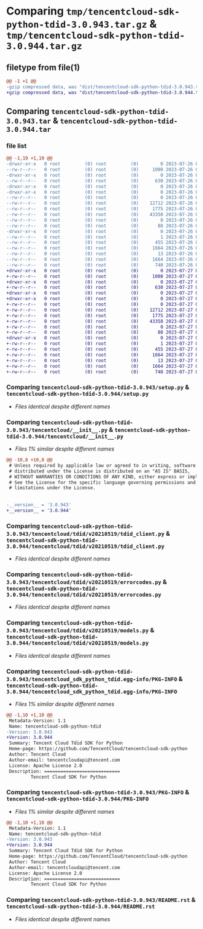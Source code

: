 # Comparing `tmp/tencentcloud-sdk-python-tdid-3.0.943.tar.gz` & `tmp/tencentcloud-sdk-python-tdid-3.0.944.tar.gz`

## filetype from file(1)

```diff
@@ -1 +1 @@
-gzip compressed data, was "dist/tencentcloud-sdk-python-tdid-3.0.943.tar", last modified: Wed Jul 26 00:45:35 2023, max compression
+gzip compressed data, was "dist/tencentcloud-sdk-python-tdid-3.0.944.tar", last modified: Thu Jul 27 02:24:42 2023, max compression
```

## Comparing `tencentcloud-sdk-python-tdid-3.0.943.tar` & `tencentcloud-sdk-python-tdid-3.0.944.tar`

### file list

```diff
@@ -1,19 +1,19 @@
-drwxr-xr-x   0 root         (0) root         (0)        0 2023-07-26 00:45:35.000000 tencentcloud-sdk-python-tdid-3.0.943/
--rw-r--r--   0 root         (0) root         (0)     1008 2023-07-26 00:45:35.000000 tencentcloud-sdk-python-tdid-3.0.943/setup.py
-drwxr-xr-x   0 root         (0) root         (0)        0 2023-07-26 00:45:35.000000 tencentcloud-sdk-python-tdid-3.0.943/tencentcloud/
--rw-r--r--   0 root         (0) root         (0)      630 2023-07-26 00:45:35.000000 tencentcloud-sdk-python-tdid-3.0.943/tencentcloud/__init__.py
-drwxr-xr-x   0 root         (0) root         (0)        0 2023-07-26 00:45:35.000000 tencentcloud-sdk-python-tdid-3.0.943/tencentcloud/tdid/
-drwxr-xr-x   0 root         (0) root         (0)        0 2023-07-26 00:45:35.000000 tencentcloud-sdk-python-tdid-3.0.943/tencentcloud/tdid/v20210519/
--rw-r--r--   0 root         (0) root         (0)        0 2023-07-26 00:45:35.000000 tencentcloud-sdk-python-tdid-3.0.943/tencentcloud/tdid/v20210519/__init__.py
--rw-r--r--   0 root         (0) root         (0)    12712 2023-07-26 00:45:35.000000 tencentcloud-sdk-python-tdid-3.0.943/tencentcloud/tdid/v20210519/tdid_client.py
--rw-r--r--   0 root         (0) root         (0)     1775 2023-07-26 00:45:35.000000 tencentcloud-sdk-python-tdid-3.0.943/tencentcloud/tdid/v20210519/errorcodes.py
--rw-r--r--   0 root         (0) root         (0)    43358 2023-07-26 00:45:35.000000 tencentcloud-sdk-python-tdid-3.0.943/tencentcloud/tdid/v20210519/models.py
--rw-r--r--   0 root         (0) root         (0)        0 2023-07-26 00:45:35.000000 tencentcloud-sdk-python-tdid-3.0.943/tencentcloud/tdid/__init__.py
--rw-r--r--   0 root         (0) root         (0)       88 2023-07-26 00:45:35.000000 tencentcloud-sdk-python-tdid-3.0.943/setup.cfg
-drwxr-xr-x   0 root         (0) root         (0)        0 2023-07-26 00:45:35.000000 tencentcloud-sdk-python-tdid-3.0.943/tencentcloud_sdk_python_tdid.egg-info/
--rw-r--r--   0 root         (0) root         (0)        1 2023-07-26 00:45:35.000000 tencentcloud-sdk-python-tdid-3.0.943/tencentcloud_sdk_python_tdid.egg-info/dependency_links.txt
--rw-r--r--   0 root         (0) root         (0)      455 2023-07-26 00:45:35.000000 tencentcloud-sdk-python-tdid-3.0.943/tencentcloud_sdk_python_tdid.egg-info/SOURCES.txt
--rw-r--r--   0 root         (0) root         (0)     1664 2023-07-26 00:45:35.000000 tencentcloud-sdk-python-tdid-3.0.943/tencentcloud_sdk_python_tdid.egg-info/PKG-INFO
--rw-r--r--   0 root         (0) root         (0)       13 2023-07-26 00:45:35.000000 tencentcloud-sdk-python-tdid-3.0.943/tencentcloud_sdk_python_tdid.egg-info/top_level.txt
--rw-r--r--   0 root         (0) root         (0)     1664 2023-07-26 00:45:35.000000 tencentcloud-sdk-python-tdid-3.0.943/PKG-INFO
--rw-r--r--   0 root         (0) root         (0)      740 2023-07-26 00:45:35.000000 tencentcloud-sdk-python-tdid-3.0.943/README.rst
+drwxr-xr-x   0 root         (0) root         (0)        0 2023-07-27 02:24:42.000000 tencentcloud-sdk-python-tdid-3.0.944/
+-rw-r--r--   0 root         (0) root         (0)     1008 2023-07-27 02:24:42.000000 tencentcloud-sdk-python-tdid-3.0.944/setup.py
+drwxr-xr-x   0 root         (0) root         (0)        0 2023-07-27 02:24:42.000000 tencentcloud-sdk-python-tdid-3.0.944/tencentcloud/
+-rw-r--r--   0 root         (0) root         (0)      630 2023-07-27 02:24:42.000000 tencentcloud-sdk-python-tdid-3.0.944/tencentcloud/__init__.py
+drwxr-xr-x   0 root         (0) root         (0)        0 2023-07-27 02:24:42.000000 tencentcloud-sdk-python-tdid-3.0.944/tencentcloud/tdid/
+drwxr-xr-x   0 root         (0) root         (0)        0 2023-07-27 02:24:42.000000 tencentcloud-sdk-python-tdid-3.0.944/tencentcloud/tdid/v20210519/
+-rw-r--r--   0 root         (0) root         (0)        0 2023-07-27 02:24:42.000000 tencentcloud-sdk-python-tdid-3.0.944/tencentcloud/tdid/v20210519/__init__.py
+-rw-r--r--   0 root         (0) root         (0)    12712 2023-07-27 02:24:42.000000 tencentcloud-sdk-python-tdid-3.0.944/tencentcloud/tdid/v20210519/tdid_client.py
+-rw-r--r--   0 root         (0) root         (0)     1775 2023-07-27 02:24:42.000000 tencentcloud-sdk-python-tdid-3.0.944/tencentcloud/tdid/v20210519/errorcodes.py
+-rw-r--r--   0 root         (0) root         (0)    43358 2023-07-27 02:24:42.000000 tencentcloud-sdk-python-tdid-3.0.944/tencentcloud/tdid/v20210519/models.py
+-rw-r--r--   0 root         (0) root         (0)        0 2023-07-27 02:24:42.000000 tencentcloud-sdk-python-tdid-3.0.944/tencentcloud/tdid/__init__.py
+-rw-r--r--   0 root         (0) root         (0)       88 2023-07-27 02:24:42.000000 tencentcloud-sdk-python-tdid-3.0.944/setup.cfg
+drwxr-xr-x   0 root         (0) root         (0)        0 2023-07-27 02:24:42.000000 tencentcloud-sdk-python-tdid-3.0.944/tencentcloud_sdk_python_tdid.egg-info/
+-rw-r--r--   0 root         (0) root         (0)        1 2023-07-27 02:24:42.000000 tencentcloud-sdk-python-tdid-3.0.944/tencentcloud_sdk_python_tdid.egg-info/dependency_links.txt
+-rw-r--r--   0 root         (0) root         (0)      455 2023-07-27 02:24:42.000000 tencentcloud-sdk-python-tdid-3.0.944/tencentcloud_sdk_python_tdid.egg-info/SOURCES.txt
+-rw-r--r--   0 root         (0) root         (0)     1664 2023-07-27 02:24:42.000000 tencentcloud-sdk-python-tdid-3.0.944/tencentcloud_sdk_python_tdid.egg-info/PKG-INFO
+-rw-r--r--   0 root         (0) root         (0)       13 2023-07-27 02:24:42.000000 tencentcloud-sdk-python-tdid-3.0.944/tencentcloud_sdk_python_tdid.egg-info/top_level.txt
+-rw-r--r--   0 root         (0) root         (0)     1664 2023-07-27 02:24:42.000000 tencentcloud-sdk-python-tdid-3.0.944/PKG-INFO
+-rw-r--r--   0 root         (0) root         (0)      740 2023-07-27 02:24:42.000000 tencentcloud-sdk-python-tdid-3.0.944/README.rst
```

### Comparing `tencentcloud-sdk-python-tdid-3.0.943/setup.py` & `tencentcloud-sdk-python-tdid-3.0.944/setup.py`

 * *Files identical despite different names*

### Comparing `tencentcloud-sdk-python-tdid-3.0.943/tencentcloud/__init__.py` & `tencentcloud-sdk-python-tdid-3.0.944/tencentcloud/__init__.py`

 * *Files 1% similar despite different names*

```diff
@@ -10,8 +10,8 @@
 # Unless required by applicable law or agreed to in writing, software
 # distributed under the License is distributed on an "AS IS" BASIS,
 # WITHOUT WARRANTIES OR CONDITIONS OF ANY KIND, either express or implied.
 # See the License for the specific language governing permissions and
 # limitations under the License.
 
 
-__version__ = '3.0.943'
+__version__ = '3.0.944'
```

### Comparing `tencentcloud-sdk-python-tdid-3.0.943/tencentcloud/tdid/v20210519/tdid_client.py` & `tencentcloud-sdk-python-tdid-3.0.944/tencentcloud/tdid/v20210519/tdid_client.py`

 * *Files identical despite different names*

### Comparing `tencentcloud-sdk-python-tdid-3.0.943/tencentcloud/tdid/v20210519/errorcodes.py` & `tencentcloud-sdk-python-tdid-3.0.944/tencentcloud/tdid/v20210519/errorcodes.py`

 * *Files identical despite different names*

### Comparing `tencentcloud-sdk-python-tdid-3.0.943/tencentcloud/tdid/v20210519/models.py` & `tencentcloud-sdk-python-tdid-3.0.944/tencentcloud/tdid/v20210519/models.py`

 * *Files identical despite different names*

### Comparing `tencentcloud-sdk-python-tdid-3.0.943/tencentcloud_sdk_python_tdid.egg-info/PKG-INFO` & `tencentcloud-sdk-python-tdid-3.0.944/tencentcloud_sdk_python_tdid.egg-info/PKG-INFO`

 * *Files 1% similar despite different names*

```diff
@@ -1,10 +1,10 @@
 Metadata-Version: 1.1
 Name: tencentcloud-sdk-python-tdid
-Version: 3.0.943
+Version: 3.0.944
 Summary: Tencent Cloud Tdid SDK for Python
 Home-page: https://github.com/TencentCloud/tencentcloud-sdk-python
 Author: Tencent Cloud
 Author-email: tencentcloudapi@tencent.com
 License: Apache License 2.0
 Description: ============================
         Tencent Cloud SDK for Python
```

### Comparing `tencentcloud-sdk-python-tdid-3.0.943/PKG-INFO` & `tencentcloud-sdk-python-tdid-3.0.944/PKG-INFO`

 * *Files 1% similar despite different names*

```diff
@@ -1,10 +1,10 @@
 Metadata-Version: 1.1
 Name: tencentcloud-sdk-python-tdid
-Version: 3.0.943
+Version: 3.0.944
 Summary: Tencent Cloud Tdid SDK for Python
 Home-page: https://github.com/TencentCloud/tencentcloud-sdk-python
 Author: Tencent Cloud
 Author-email: tencentcloudapi@tencent.com
 License: Apache License 2.0
 Description: ============================
         Tencent Cloud SDK for Python
```

### Comparing `tencentcloud-sdk-python-tdid-3.0.943/README.rst` & `tencentcloud-sdk-python-tdid-3.0.944/README.rst`

 * *Files identical despite different names*

